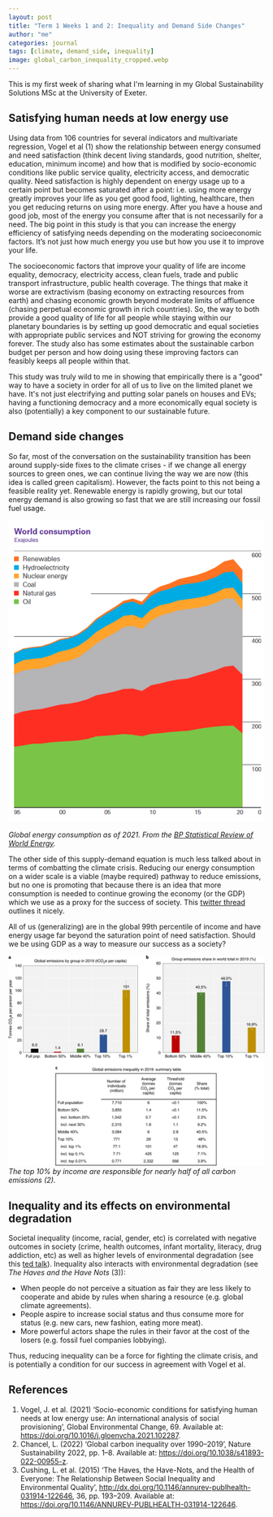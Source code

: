 ```yaml
---
layout: post
title: "Term 1 Weeks 1 and 2: Inequality and Demand Side Changes"
author: "me"
categories: journal
tags: [climate, demand_side, inequality]
image: global_carbon_inequality_cropped.webp
---
```


This is my first week of sharing what I'm learning in my Global Sustainability Solutions MSc at the University of Exeter. 

## Satisfying human needs at low energy use

Using data from 106 countries for several indicators and multivariate regression, Vogel et al (1) show the relationship between energy consumed and need satisfaction (think decent living standards, good nutrition, shelter, education, minimum income) and how that is modified by socio-economic conditions like public service quality, electricity access, and democratic quality. Need satisfaction is highly dependent on energy usage up to a certain point but becomes saturated after a point: i.e. using more energy greatly improves your life as you get good food, lighting, healthcare, then you get reducing returns on using more energy. After you have a house and good job, most of the energy you consume after that is not necessarily for a need. The big point in this study is that you can increase the energy efficiency of satisfying needs depending on the moderating socioeconomic factors. It’s not just how much energy you use but how you use it to improve your life.  

The socioeconomic factors that improve your quality of life are income equality, democracy, electricity access, clean fuels, trade and public transport infrastructure, public health coverage. The things that make it worse are extractivism (basing economy on extracting resources from earth) and chasing economic growth beyond moderate limits of affluence (chasing perpetual economic growth in rich countries). So, the way to both provide a good quality of life for all people while staying within our planetary boundaries is by setting up good democratic and equal societies with appropriate public services and NOT striving for growing the economy forever. The study also has some estimates about the sustainable carbon budget per person and how doing using these improving factors can feasibly keeps all people within that.

This study was truly wild to me in showing that empirically there is a "good" way to have a society in order for all of us to live on the limited planet we have. It's not just electrifying and putting solar panels on houses and EVs; having a functioning democracy and a more economically equal society is also (potentially) a key component to our sustainable future. 

## Demand side changes

So far, most of the conversation on the sustainability transition has been around supply-side fixes to the climate crises - if we change all energy sources to green ones, we can continue living the way we are now (this idea is called green capitalism). However, the facts point to this not being a feasible reality yet. Renewable energy is rapidly growing, but our total energy demand is also growing so fast that we are still increasing our fossil fuel usage.

![Energy consumption continues to increase](../assets/img/BP_energy_consumption.png "Global energy consumption")

_Global energy consumption as of 2021. From the [BP Statistical Review of World Energy](https://www.bp.com/content/dam/bp/business-sites/en/global/corporate/pdfs/energy-economics/statistical-review/bp-stats-review-2021-full-report.pdf)._ 

The other side of this supply-demand equation is much less talked about in terms of combatting the climate crisis. Reducing our energy consumption on a wider scale is a viable (maybe required) pathway to reduce emissions, but no one is promoting that because there is an idea that more consumption is needed to continue growing the economy (or the GDP) which we use as a proxy for the success of society. This [twitter thread](https://threadreaderapp.com/thread/1415189267542904833.html) outlines it nicely. 

All of us (generalizing) are in the global 99th percentile of income and have energy usage far beyond the saturation point of need satisfaction. Should we be using GDP as a way to measure our success as a society?

![The top 10% by income are responsible for nearly half of all carbon emissions](../assets/img/global_carbon_inequality.webp "Global carbon inequality")
_The top 10% by income are responsible for nearly half of all carbon emissions (2)._

## Inequality and its effects on environmental degradation

Societal inequality (income, racial, gender, etc) is correlated with negative outcomes in society (crime, health outcomes, infant mortality, literacy, drug addiction, etc) as well as higher levels of environmental degradation (see this [ted talk](https://www.ted.com/talks/richard_wilkinson_how_economic_inequality_harms_societies)). Inequality also interacts with environmental degradation (see _The Haves and the Have Nots_ (3)):
* When people do not perceive a situation as fair they are less likely to cooperate and abide by rules when sharing a resource (e.g. global climate agreements). 
* People aspire to increase social status and thus consume more for status (e.g. new cars, new fashion, eating more meat). 
* More powerful actors shape the rules in their favor at the cost of the losers (e.g. fossil fuel companies lobbying).

Thus, reducing inequality can be a force for fighting the climate crisis, and is potentially a condition for our success in agreement with Vogel et al. 


## References 
1. Vogel, J. et al. (2021) ‘Socio-economic conditions for satisfying human needs at low energy use: An international analysis of social provisioning’, Global Environmental Change, 69. Available at: https://doi.org/10.1016/j.gloenvcha.2021.102287. 
2. Chancel, L. (2022) ‘Global carbon inequality over 1990–2019’, Nature Sustainability 2022, pp. 1–8. Available at: https://doi.org/10.1038/s41893-022-00955-z.
3. Cushing, L. et al. (2015) ‘The Haves, the Have-Nots, and the Health of Everyone: The Relationship Between Social Inequality and Environmental Quality’, http://dx.doi.org/10.1146/annurev-publhealth-031914-122646, 36, pp. 193–209. Available at: https://doi.org/10.1146/ANNUREV-PUBLHEALTH-031914-122646.



